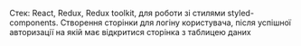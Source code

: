 Стек: React, Redux, Redux toolkit, для роботи зі стилями styled-components.
Cтворення сторінки для логіну користувача, після успішної авторизації на якій має відкритися сторінка з таблицею даних
